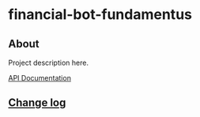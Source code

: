 # financial-bot-fundamentus

## About

Project description here.

[API Documentation](docs/source/api.md)

## [Change log](CHANGELOG.md)
